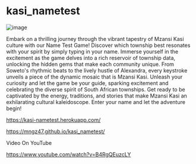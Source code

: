 # kasi_nametest

![image](https://github.com/mngz47/kasi_nametest/assets/15697629/2d2c470d-11cc-4f04-b563-4dcc8f5bcbea)

Embark on a thrilling journey through the vibrant tapestry of Mzansi Kasi culture with our Name Test Game! Discover which township best resonates with your spirit by simply typing in your name. Immerse yourself in the excitement as the game delves into a rich reservoir of township data, unlocking the hidden gems that make each community unique. From Soweto's rhythmic beats to the lively hustle of Alexandra, every keystroke unveils a piece of the dynamic mosaic that is Mzansi Kasi. Unleash your curiosity and let the game be your guide, sparking excitement and celebrating the diverse spirit of South African townships. Get ready to be captivated by the energy, traditions, and stories that make Mzansi Kasi an exhilarating cultural kaleidoscope. Enter your name and let the adventure begin!

https://kasi-nametest.herokuapp.com/

https://mngz47.github.io/kasi_nametest/

Video On YouTube

https://www.youtube.com/watch?v=B4RgQEuzcLY




